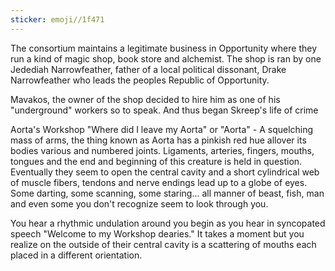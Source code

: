 ```yaml
---
sticker: emoji//1f471
---
```

The consortium maintains a legitimate business in Opportunity where they run a kind of magic shop, book store and alchemist. The shop is ran by one Jedediah Narrowfeather, father of a local political dissonant, Drake Narrowfeather who leads the peoples Republic of Opportunity. 

Mavakos, the owner of the shop decided to hire him as one of his "underground" workers so to speak. And thus began Skreep's life of crime

Aorta's Workshop 
"Where did I leave my Aorta" or "Aorta" - A squelching mass of arms, the thing known as Aorta has a pinkish red hue allover its bodies various and numbered joints. Ligaments, arteries, fingers, mouths, tongues and the end and beginning of this creature is held in question. Eventually they seem to open the central cavity and a short cylindrical web of muscle fibers, tendons and nerve endings lead up to a globe of eyes. Some darting, some scanning, some staring... all manner of beast, fish, man and even some you don't recognize seem to look through you. 

You hear a rhythmic undulation around you begin as you hear in syncopated speech "Welcome to my Workshop dearies." It takes a moment but you realize on the outside of their central cavity is a scattering of mouths each placed in a different orientation. 
